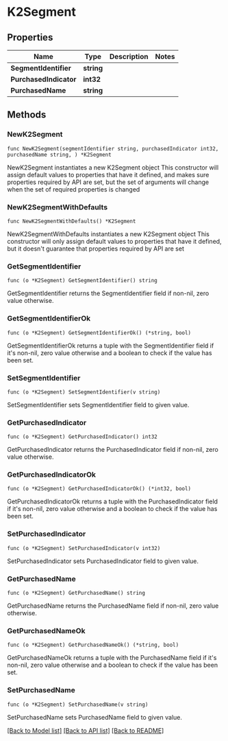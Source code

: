 # K2Segment

## Properties

Name | Type | Description | Notes
------------ | ------------- | ------------- | -------------
**SegmentIdentifier** | **string** |  | 
**PurchasedIndicator** | **int32** |  | 
**PurchasedName** | **string** |  | 

## Methods

### NewK2Segment

`func NewK2Segment(segmentIdentifier string, purchasedIndicator int32, purchasedName string, ) *K2Segment`

NewK2Segment instantiates a new K2Segment object
This constructor will assign default values to properties that have it defined,
and makes sure properties required by API are set, but the set of arguments
will change when the set of required properties is changed

### NewK2SegmentWithDefaults

`func NewK2SegmentWithDefaults() *K2Segment`

NewK2SegmentWithDefaults instantiates a new K2Segment object
This constructor will only assign default values to properties that have it defined,
but it doesn't guarantee that properties required by API are set

### GetSegmentIdentifier

`func (o *K2Segment) GetSegmentIdentifier() string`

GetSegmentIdentifier returns the SegmentIdentifier field if non-nil, zero value otherwise.

### GetSegmentIdentifierOk

`func (o *K2Segment) GetSegmentIdentifierOk() (*string, bool)`

GetSegmentIdentifierOk returns a tuple with the SegmentIdentifier field if it's non-nil, zero value otherwise
and a boolean to check if the value has been set.

### SetSegmentIdentifier

`func (o *K2Segment) SetSegmentIdentifier(v string)`

SetSegmentIdentifier sets SegmentIdentifier field to given value.


### GetPurchasedIndicator

`func (o *K2Segment) GetPurchasedIndicator() int32`

GetPurchasedIndicator returns the PurchasedIndicator field if non-nil, zero value otherwise.

### GetPurchasedIndicatorOk

`func (o *K2Segment) GetPurchasedIndicatorOk() (*int32, bool)`

GetPurchasedIndicatorOk returns a tuple with the PurchasedIndicator field if it's non-nil, zero value otherwise
and a boolean to check if the value has been set.

### SetPurchasedIndicator

`func (o *K2Segment) SetPurchasedIndicator(v int32)`

SetPurchasedIndicator sets PurchasedIndicator field to given value.


### GetPurchasedName

`func (o *K2Segment) GetPurchasedName() string`

GetPurchasedName returns the PurchasedName field if non-nil, zero value otherwise.

### GetPurchasedNameOk

`func (o *K2Segment) GetPurchasedNameOk() (*string, bool)`

GetPurchasedNameOk returns a tuple with the PurchasedName field if it's non-nil, zero value otherwise
and a boolean to check if the value has been set.

### SetPurchasedName

`func (o *K2Segment) SetPurchasedName(v string)`

SetPurchasedName sets PurchasedName field to given value.



[[Back to Model list]](../README.md#documentation-for-models) [[Back to API list]](../README.md#documentation-for-api-endpoints) [[Back to README]](../README.md)


